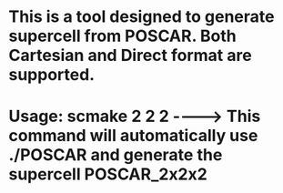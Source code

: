 # This is a tool designed to generate supercell from POSCAR. Both Cartesian and Direct format are supported.
# Usage:  scmake 2 2 2      ----> This command will automatically use ./POSCAR and generate the supercell POSCAR_2x2x2
